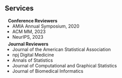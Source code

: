## Services

<h4 style="margin:0 10px 0;">Conference Reviewers</h4>

<ul style="margin:0 0 5px;">
  <li>  AMIA Annual Symposium, 2020 </li>
  <li> ACM MM, 2023</li>
  <li> NeurIPS, 2023 </li>
</ul>

<h4 style="margin:0 10px 0;">Journal Reviewers</h4>

<ul style="margin:0 0 20px;">
  <li> Journal of the American Statistical Association </li>
  <li> npj Digital Medicine </li>
  <li>  Annals of Statistics </li>
  <li> Journal of Computational and Graphical Statistics </li>
  <li> Journal of Biomedical Informatics </li>
</ul>
